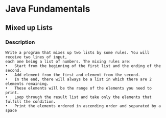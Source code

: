 # Java Fundamentals

## Mixed up Lists

### Description

    Write a program that mixes up two lists by some rules. You will receive two lines of input,
    each one being a list of numbers. The mixing rules are: 
    •	Start from the beginning of the first list and the ending of the second. 
    •	Add element from the first and element from the second.
    •	In the end, there will always be a list in which there are 2 elements remaining. 
    •	These elements will be the range of the elements you need to print. 
    •	Loop through the result list and take only the elements that fulfill the condition.
    •	Print the elements ordered in ascending order and separated by a space
